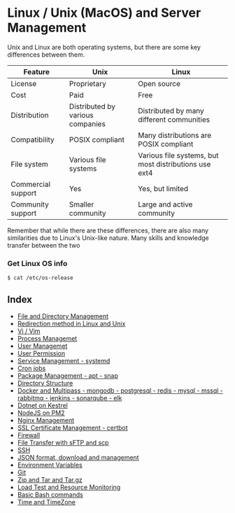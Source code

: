 # Linux / Unix (MacOS) and Server Management

Unix and Linux are both operating systems, but there are some key differences between them.

| Feature            | Unix                             | Linux                                                 |
|--------------------|----------------------------------|-------------------------------------------------------|
| License            | Proprietary                      | Open source                                           |
| Cost               | Paid                             | Free                                                  |
| Distribution       | Distributed by various companies | Distributed by many different communities             |
| Compatibility      | POSIX compliant                  | Many distributions are POSIX compliant                |
| File system        | Various file systems             | Various file systems, but most distributions use ext4 |
| Commercial support | Yes                              | Yes, but limited                                      |
| Community support  | Smaller community                | Large and active community                            |

Remember that while there are these differences, there are also many similarities due to Linux's Unix-like nature. Many skills and knowledge transfer between the two

### Get Linux OS info
```
$ cat /etc/os-release
```

## Index
- [File and Directory Management](file-directory-management.md)
- [Redirection method in Linux and Unix](redirection.md)
- [Vi / Vim](vim.md)
- [Process Managemet](process-management.md)
- [User Managemet](user-management.md)
- [User Permission](user-permission.md)
- [Service Management - systemd](service-management.md)
- [Cron jobs](cron-jobs.md)
- [Package Management - apt - snap](package-management.md)
- [Directory Structure](directory-structure.md)
- [Docker and Multipass - mongodb - postgresql - redis - mysql - mssql - rabbitmq - jenkins - sonarqube - elk](docker-and-multipass.md)
- [Dotnet on Kestrel](dotnet-kestrel.md)
- [NodeJS on PM2](node-pm2.md)
- [Nginx Management](nginx.md)
- [SSL Certificate Management - certbot](ssl-certificate-management.md)
- [Firewall](firewall.md)
- [File Transfer with sFTP and scp](file-transfer.md)
- [SSH](ssh.md)
- [JSON format, download and management](json-management.md)
- [Environment Variables](environment-variables.md)
- [Git](git.md)
- [Zip and Tar and Tar.gz](zip-tar-tar.gz.md)
- [Load Test and Resource Monitoring](load-test-and-resource-monitoring.md)
- [Basic Bash commands](bash-commands.md)
- [Time and TimeZone](time-timezone.md)
